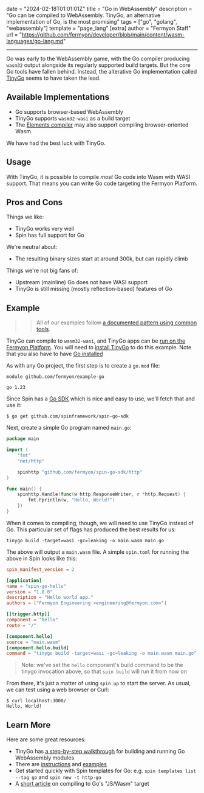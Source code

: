 date = "2024-02-18T01:01:01Z"
title = "Go in WebAssembly"
description = "Go can be compiled to WebAssembly. TinyGo, an alternative implementation of Go, is the most promising"
tags = ["go", "golang", "webassembly"]
template = "page_lang"
[extra]
author = "Fermyon Staff"
url = "https://github.com/fermyon/developer/blob/main/content/wasm-languages/go-lang.md"

---

Go was early to the WebAssembly game, with the Go compiler producing `wasm32` output alongside its regularly supported build targets.
But the core Go tools have fallen behind.
Instead, the alterative Go implementation called [TinyGo](https://tinygo.org/) seems to have taken the lead.

## Available Implementations

- Go supports browser-based WebAssembly
- TinyGo supports `wasm32-wasi` as a build target
- The [Elements compiler](https://www.elementscompiler.com/elements/) may also support compiling browser-oriented Wasm

We have had the best luck with TinyGo.

## Usage

With TinyGo, it is possible to compile _most_ Go code into Wasm with WASI support.
That means you can write Go code targeting the Fermyon Platform.

## Pros and Cons

Things we like:

- TinyGo works very well
- Spin has full support for Go

We're neutral about:

- The resulting binary sizes start at around 300k, but can rapidly climb 

Things we're not big fans of:

- Upstream (mainline) Go does not have WASI support
- TinyGo is still missing (mostly reflection-based) features of Go

## Example

>> All of our examples follow [a documented pattern using common tools](/wasm-languages/about-examples).

TinyGo can compile to `wasm32-wasi`, and TinyGo apps can be [run on the Fermyon Platform](https://spin.fermyon.dev/go-components/). You will need to [install TinyGo](https://tinygo.org/getting-started/) to do this example. Note that you also have to have [Go installed](https://go.dev/learn/)

As with any Go project, the first step is to create a `go.mod` file:

```
module github.com/fermyon/example-go

go 1.23
```

Since Spin has a [Go SDK](https://github.com/spinframework/spin-go-sdk) which is nice and easy to use, we'll fetch that and use it:

```console
$ go get github.com/spinframework/spin-go-sdk
```

Next, create a simple Go program named `main.go`:

```go
package main

import (
	"fmt"
	"net/http"

	spinhttp "github.com/fermyon/spin-go-sdk/http"
)

func main() {
	spinhttp.Handle(func(w http.ResponseWriter, r *http.Request) {
		fmt.Fprintln(w, "Hello, World!")
	})
}
```

When it comes to compiling, though, we will need to use TinyGo instead of Go. This particular set of flags has produced the best results for us:

```
tinygo build -target=wasi -gc=leaking -o main.wasm main.go
```

The above will output a `main.wasm` file. A simple `spin.toml` for running the above in Spin looks like this:

```toml
spin_manifest_version = 2

[application]
name = "spin-go-hello"
version = "1.0.0"
description = "Hello world app."
authors = ["Fermyon Engineering <engineering@fermyon.com>"]

[[trigger.http]]
component = "hello"
route = "/"

[component.hello]
source = "main.wasm"
[component.hello.build]
command = "tinygo build -target=wasi -gc=leaking -o main.wasm main.go"
```

> Note: we've set the `hello` component's build command to be the tinygo invocation above, so that `spin build` will run it from now on

From there, it's just a matter of using `spin up` to start the server. As usual, we can test using a web browser or Curl:

```console
$ curl localhost:3000/
Hello, World!
```

## Learn More

Here are some great resources:

- TinyGo has [a step-by-step walkthrough](https://tinygo.org/docs/guides/webassembly/) for building and running Go WebAssembly modules
- There are [instructions](https://developer.fermyon.com/spin/go-components/) and [examples](https://github.com/spinframework/spin-go-sdk/tree/main/examples)
- Get started quickly with Spin templates for Go: e.g. `spin templates list --tag go` and `spin new -t http-go`
- A [short article](https://golangbot.com/webassembly-using-go/) on compiling to Go's "JS/Wasm" target